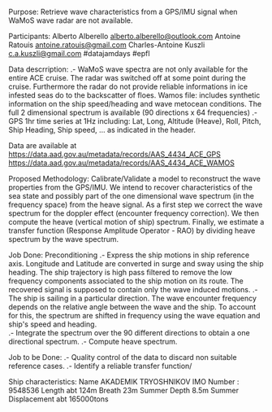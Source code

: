 Purpose:
Retrieve wave characteristics from a GPS/IMU signal when WaMoS wave radar are not available.

Participants: 
Alberto Alberello alberto.alberello@outlook.com
Antoine Ratouis antoine.ratouis@gmail.com
Charles-Antoine Kuszli c.a.kuszli@gmail.com
#datajamdays
#epfl

Data descrription:
.- WaMoS wave spectra are not only available for the entire ACE cruise. The radar was switched off at some point during the cruise. Furthermore the radar do not provide reliable informations in ice infested seas do to the backscatter of floes.
Wamos file: includes synthetic information on the ship speed/heading and wave metocean conditions. The full 2 dimensional spectrum is available (90 directions x 64 frequencies) 
.- GPS 1hr time series at 1Hz including: Lat, Long, Altitude (Heave), Roll, Pitch, Ship Heading, Ship speed, ... as indicated in the header.

Data are available at
https://data.aad.gov.au/metadata/records/AAS_4434_ACE_GPS
https://data.aad.gov.au/metadata/records/AAS_4434_ACE_WAMOS

Proposed Methodology:
Calibrate/Validate a model to reconstruct the wave properties from the GPS/IMU.
We intend to recover characteristics of the sea state and possibly part of the one dimensional wave spectrum (in the frequency space) from the heave signal.
As a first step we correct the wave spectrum for the doppler effect (encounter frequency correction).
We then compute the heave (vertical motion of ship) spectrum.
Finally, we estimate a transfer function (Response Amplitude Operator - RAO) by dividing heave spectrum by the wave spectrum.  

Job Done:
Preconditioning
.- Express the ship motions in ship reference axis. Longitude and Latitude are converted in surge and sway using the ship heading. The ship trajectory is high pass filtered to remove the low frequency components associated to the ship motion on its route. The recovered signal is supposed to contain only the wave induced motions. 
.- The ship is sailing in a particular direction. The wave encounter frequency depends on the relative angle between the wave and the ship. To account for this, the spectrum are shifted in frequency using the wave equation and ship's speed and heading.  
.- Integrate the spectrum over the 90 different directions to obtain a one directional spectrum.
.- Compute heave spectrum.

Job to be Done:
.- Quality control of the data to discard non suitable reference cases.
.- Identify a reliable transfer function/

Ship characteristics:
Name AKADEMIK TRYOSHNIKOV
IMO Number : 9548536
Length abt 124m
Breath 23m
Summer Depth 8.5m
Summer Displacement abt 165000tons

